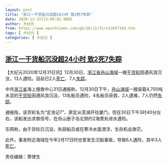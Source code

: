 ```yaml
---
layout: post
title: "浙江一干货船沉没超24小时 致2死7失踪"
date: 2020-12-31T13:09:02.000Z
author: 大纪元
from: https://www.epochtimes.com/gb/20/12/31/n12657103.htm
tags: [ 大纪元 ]
categories: [ 大纪元 ]
---
```

<!--1609420142000-->
[浙江一干货船沉没超24小时 致2死7失踪](https://www.epochtimes.com/gb/20/12/31/n12657103.htm)
------

<div>
<p>【大纪元2020年12月31日讯】12月30日，<a href="https://www.epochtimes.com/gb/tag/%E6%B5%99%E6%B1%9F%E7%9C%81.html">浙江省</a><a href="https://www.epochtimes.com/gb/tag/%E8%88%9F%E5%B1%B1%E6%B5%B7%E5%9F%9F.html">舟山海域</a>一艘<a href="https://www.epochtimes.com/gb/tag/%E5%B9%B2%E8%B4%A7%E8%BD%AE.html">干货轮</a>因遇风浪沉没，13人遇险。目前已2人<a href="https://www.epochtimes.com/gb/tag/%E6%AD%BB%E4%BA%A1.html">死亡</a>、7人<a href="https://www.epochtimes.com/gb/tag/%E5%A4%B1%E8%B8%AA.html">失踪</a>。</p><p>中共<a href="https://www.epochtimes.com/gb/tag/%E6%B5%99%E6%B1%9F%E7%9C%81.html">浙江省</a>海上搜救中心31日通报称，12月30日下午，<a href="https://www.epochtimes.com/gb/tag/%E8%88%9F%E5%B1%B1%E6%B5%B7%E5%9F%9F.html">舟山海域</a>一艘装载4,700吨水泥的<a href="https://www.epochtimes.com/gb/tag/%E5%B9%B2%E8%B4%A7%E8%BD%AE.html">干货轮</a>因遇风浪沉没，13名船员遇险，4名船员获救，2人遇难，7人仍然<a href="https://www.epochtimes.com/gb/tag/%E5%A4%B1%E8%B8%AA.html">失踪</a>。</p><p>通报指，该货轮名为“定浩记7”，原定从芜湖开往厦门。但在30日下午3时40分左右，该船发出求救信号，在舟山册子岛北侧约2海里处进水遇险。</p><p>东网称，由于货轮已沉没，失踪船员或在寒冷水面漂浮，生存机会渺茫。</p><p>此外，事发附近海域在今年2月17日时也曾发生沉船事故，导致6人遇险，其中3人<a href="https://www.epochtimes.com/gb/tag/%E6%AD%BB%E4%BA%A1.html">死亡</a>。</p><p>责任编辑：萧律生</p>
</div>
